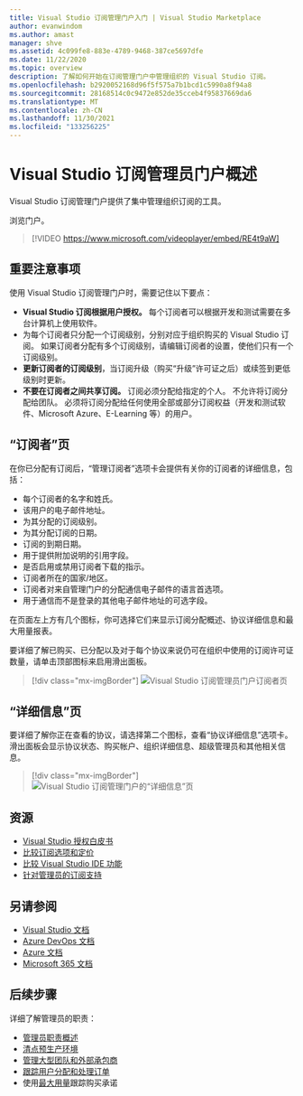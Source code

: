```yaml
---
title: Visual Studio 订阅管理门户入门 | Visual Studio Marketplace
author: evanwindom
ms.author: amast
manager: shve
ms.assetid: 4c099fe8-883e-4789-9468-387ce5697dfe
ms.date: 11/22/2020
ms.topic: overview
description: 了解如何开始在订阅管理门户中管理组织的 Visual Studio 订阅。
ms.openlocfilehash: b2920052168d96f5f575a7b1bcd1c5990a8f94a8
ms.sourcegitcommit: 28168514c0c9472e852de35cceb4f95837669da6
ms.translationtype: MT
ms.contentlocale: zh-CN
ms.lasthandoff: 11/30/2021
ms.locfileid: "133256225"
---
```

# <a name="overview-of-the-visual-studio-subscriptions-administrator-portal"></a>Visual Studio 订阅管理员门户概述

Visual Studio 订阅管理门户提供了集中管理组织订阅的工具。 

浏览门户。

> [!VIDEO https://www.microsoft.com/videoplayer/embed/RE4t9aW]

## <a name="important-considerations"></a>重要注意事项
使用 Visual Studio 订阅管理门户时，需要记住以下要点：
- **Visual Studio 订阅根据用户授权。** 每个订阅者可以根据开发和测试需要在多台计算机上使用软件。
- 为每个订阅者只分配一个订阅级别，分别对应于组织购买的 Visual Studio 订阅。  如果订阅者分配有多个订阅级别，请编辑订阅者的设置，使他们只有一个订阅级别。
- **更新订阅者的订阅级别**，当订阅升级（购买“升级”许可证之后）或续签到更低级别时更新。
- **不要在订阅者之间共享订阅。** 订阅必须分配给指定的个人。  不允许将订阅分配给团队。  必须将订阅分配给任何使用全部或部分订阅权益（开发和测试软件、Microsoft Azure、E-Learning 等）的用户。

## <a name="the-subscribers-page"></a>“订阅者”页
在你已分配有订阅后，“管理订阅者”选项卡会提供有关你的订阅者的详细信息，包括：
- 每个订阅者的名字和姓氏。
- 该用户的电子邮件地址。
- 为其分配的订阅级别。
- 为其分配订阅的日期。
- 订阅的到期日期。
- 用于提供附加说明的引用字段。
- 是否启用或禁用订阅者下载的指示。
- 订阅者所在的国家/地区。
- 订阅者对来自管理门户的分配通信电子邮件的语言首选项。
- 用于通信而不是登录的其他电子邮件地址的可选字段。

在页面左上方有几个图标，你可选择它们来显示订阅分配概述、协议详细信息和最大用量报表。

要详细了解已购买、已分配以及对于每个协议来说仍可在组织中使用的订阅许可证数量，请单击顶部图标来启用滑出面板。
> [!div class="mx-imgBorder"]
> ![Visual Studio 订阅管理员门户订阅者页](_img/using-admin-portal/subscribers-page.png "“订阅者”页按类型显示订阅计数。")

## <a name="the-details-page"></a>“详细信息”页
要详细了解你正在查看的协议，请选择第二个图标，查看“协议详细信息”选项卡。滑出面板会显示协议状态、购买帐户、组织详细信息、超级管理员和其他相关信息。
> [!div class="mx-imgBorder"]
> ![Visual Studio 订阅管理门户的“详细信息”页](_img/using-admin-portal/details-page.png "“详细信息”页显示有关协议的信息，包括超级管理员的名称。")

## <a name="resources"></a>资源
- [Visual Studio 授权白皮书](https://visualstudio.microsoft.com/wp-content/uploads/2019/06/Visual-Studio-Licensing-Whitepaper-May-2019.pdf)
- [比较订阅选项和定价](https://visualstudio.microsoft.com/vs/pricing)
- [比较 Visual Studio IDE 功能](https://visualstudio.microsoft.com/vs/compare)
- [针对管理员的订阅支持](https://aka.ms/VSSAdminSupport)

## <a name="see-also"></a>另请参阅
- [Visual Studio 文档](/visualstudio/)
- [Azure DevOps 文档](/azure/devops/)
- [Azure 文档](/azure/)
- [Microsoft 365 文档](/microsoft-365/)

## <a name="next-steps"></a>后续步骤
详细了解管理员的职责：
- [管理员职责概述](admin-responsibilities.md)
- [清点预生产环境](admin-inventory.md)
- [管理大型团队和外部承包商](manage-teams.md)
- [跟踪用户分配和处理订单](assignments-orders.md)
- 使用[最大用量](maximum-usage.md)跟踪购买承诺
